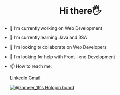  <h1 align='center' text-size='25px'>Hi there🖐️</h1>

- 🔭 I’m currently working on Web Development
- 🌱 I’m currently learning Java and DSA
- 👯 I’m looking to collaborate on Web Developers
- 🤔 I’m looking for help with Front - end Development
- 📫 How to reach me: 
 
  [LinkedIn](https://www.linkedin.com/in/zameer-fatima-24b0451b6)
  [Gmail](zameerfatima1908@gmail.com)
                    
  [![@zameer_19's Holopin board](https://holopin.io/api/user/board?user=zameer_19)](https://holopin.io/@zameer_19)



